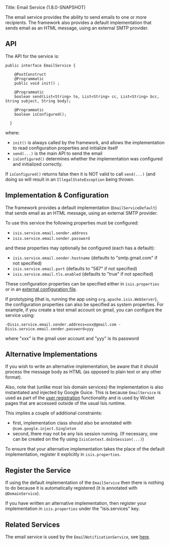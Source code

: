 Title: Email Service (1.8.0-SNAPSHOT)

The email service provides the ability to send emails to one or more recipients.  The framework also provides a default implementation that sends email as an HTML message, using an external SMTP provider.

## API

The API for the service is:

    public interface EmailService {

        @PostConstruct
        @Programmatic
        public void init() ;

        @Programmatic
        boolean send(List<String> to, List<String> cc, List<String> bcc, String subject, String body);

        @Programmatic
        boolean isConfigured();
        
      }

where:

* `init()` is always called by the framework, and allows the implementation to read configuration properties and initialize itself
* `send(...)` is the main API to send the email
* `isConfigured()` determines whether the implementation was configured and initialized correctly.

If `isConfigured()` returns false then it is NOT valid to call `send(...)` (and doing so will result in an `IllegalStateException` being thrown.
      
## Implementation & Configuration

The framework provides a default implementation (`EmailServiceDefault`) that sends email as an HTML message, using an external SMTP provider.

To use this service the following properties must be configured:

* `isis.service.email.sender.address`
* `isis.service.email.sender.password`

and these properties may optionally be configured (each has a default):

* `isis.service.email.sender.hostname` (defaults to "smtp.gmail.com" if not specified)
* `isis.service.email.port` (defaults to "587" if not specified)
* `isis.service.email.tls.enabled` (defaults to "true" if not specified)

These configuration properties can be specified either in `isis.properties` or in an [external configuration file](../externalized-configuration.html).

If prototyping (that is, running the app using `org.apache.isis.WebServer`), the configuration properties can also be specified as system properties.  For example, if you create a test email account on gmail, you can configure the service using:

    -Disis.service.email.sender.address=xxx@gmail.com -Disis.service.email.sender.password=yyy

where "xxx" is the gmail user account and "yyy" is its password

## Alternative Implementations

If you wish to write an alternative implementation, be aware that it should process the message body as HTML (as opposed to plain text or any other format).

Also, note that (unlike most Isis domain services) the implementation is also instantiated and injected by Google Guice.  This is because `EmailService` is used as part of the [user registration](../../components/viewers/wicket/user-registration.html) functionality and is used by Wicket pages that are accessed outside of the usual Isis runtime.


This implies a couple of additional constraints:

* first, implementation class should also be annotated with `@com.google.inject.Singleton`
* second, there may not be any Isis session running.  (If necessary, one can be created on the fly using `IsisContext.doInSession(...)`)

To ensure that your alternative implementation takes the place of the default implementation, register it explicitly in `isis.properties`.

## Register the Service

If using the default implementation of the `EmailService` then there is nothing to do because it is automatically registered (it is annotated with `@DomainService`).

If you have written an alternative implementation, then register your implementation in `isis.properties` under the "isis.services" key.

## Related Services

The email service is used by the `EmailNotificationService`, see [here](./email-notification-service.html).
